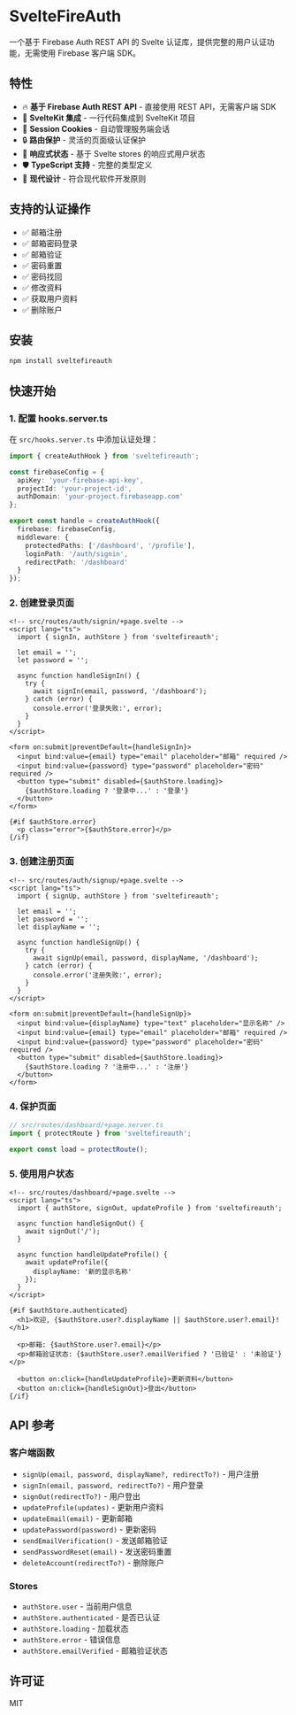 # SvelteFireAuth

一个基于 Firebase Auth REST API 的 Svelte 认证库，提供完整的用户认证功能，无需使用 Firebase 客户端 SDK。

## 特性

- 🔥 **基于 Firebase Auth REST API** - 直接使用 REST API，无需客户端 SDK
- 🚀 **SvelteKit 集成** - 一行代码集成到 SvelteKit 项目
- 🍪 **Session Cookies** - 自动管理服务端会话
- 🔒 **路由保护** - 灵活的页面级认证保护
- 📱 **响应式状态** - 基于 Svelte stores 的响应式用户状态
- 🛡️ **TypeScript 支持** - 完整的类型定义
- 🎯 **现代设计** - 符合现代软件开发原则

## 支持的认证操作

- ✅ 邮箱注册
- ✅ 邮箱密码登录
- ✅ 邮箱验证
- ✅ 密码重置
- ✅ 密码找回
- ✅ 修改资料
- ✅ 获取用户资料
- ✅ 删除账户

## 安装

```bash
npm install sveltefireauth
```

## 快速开始

### 1. 配置 hooks.server.ts

在 `src/hooks.server.ts` 中添加认证处理：

```typescript
import { createAuthHook } from 'sveltefireauth';

const firebaseConfig = {
  apiKey: 'your-firebase-api-key',
  projectId: 'your-project-id',
  authDomain: 'your-project.firebaseapp.com'
};

export const handle = createAuthHook({
  firebase: firebaseConfig,
  middleware: {
    protectedPaths: ['/dashboard', '/profile'],
    loginPath: '/auth/signin',
    redirectPath: '/dashboard'
  }
});
```

### 2. 创建登录页面

```svelte
<!-- src/routes/auth/signin/+page.svelte -->
<script lang="ts">
  import { signIn, authStore } from 'sveltefireauth';

  let email = '';
  let password = '';

  async function handleSignIn() {
    try {
      await signIn(email, password, '/dashboard');
    } catch (error) {
      console.error('登录失败:', error);
    }
  }
</script>

<form on:submit|preventDefault={handleSignIn}>
  <input bind:value={email} type="email" placeholder="邮箱" required />
  <input bind:value={password} type="password" placeholder="密码" required />
  <button type="submit" disabled={$authStore.loading}>
    {$authStore.loading ? '登录中...' : '登录'}
  </button>
</form>

{#if $authStore.error}
  <p class="error">{$authStore.error}</p>
{/if}
```

### 3. 创建注册页面

```svelte
<!-- src/routes/auth/signup/+page.svelte -->
<script lang="ts">
  import { signUp, authStore } from 'sveltefireauth';

  let email = '';
  let password = '';
  let displayName = '';

  async function handleSignUp() {
    try {
      await signUp(email, password, displayName, '/dashboard');
    } catch (error) {
      console.error('注册失败:', error);
    }
  }
</script>

<form on:submit|preventDefault={handleSignUp}>
  <input bind:value={displayName} type="text" placeholder="显示名称" />
  <input bind:value={email} type="email" placeholder="邮箱" required />
  <input bind:value={password} type="password" placeholder="密码" required />
  <button type="submit" disabled={$authStore.loading}>
    {$authStore.loading ? '注册中...' : '注册'}
  </button>
</form>
```

### 4. 保护页面

```typescript
// src/routes/dashboard/+page.server.ts
import { protectRoute } from 'sveltefireauth';

export const load = protectRoute();
```

### 5. 使用用户状态

```svelte
<!-- src/routes/dashboard/+page.svelte -->
<script lang="ts">
  import { authStore, signOut, updateProfile } from 'sveltefireauth';

  async function handleSignOut() {
    await signOut('/');
  }

  async function handleUpdateProfile() {
    await updateProfile({
      displayName: '新的显示名称'
    });
  }
</script>

{#if $authStore.authenticated}
  <h1>欢迎, {$authStore.user?.displayName || $authStore.user?.email}!</h1>

  <p>邮箱: {$authStore.user?.email}</p>
  <p>邮箱验证状态: {$authStore.user?.emailVerified ? '已验证' : '未验证'}</p>

  <button on:click={handleUpdateProfile}>更新资料</button>
  <button on:click={handleSignOut}>登出</button>
{/if}
```

## API 参考

### 客户端函数

- `signUp(email, password, displayName?, redirectTo?)` - 用户注册
- `signIn(email, password, redirectTo?)` - 用户登录
- `signOut(redirectTo?)` - 用户登出
- `updateProfile(updates)` - 更新用户资料
- `updateEmail(email)` - 更新邮箱
- `updatePassword(password)` - 更新密码
- `sendEmailVerification()` - 发送邮箱验证
- `sendPasswordReset(email)` - 发送密码重置
- `deleteAccount(redirectTo?)` - 删除账户

### Stores

- `authStore.user` - 当前用户信息
- `authStore.authenticated` - 是否已认证
- `authStore.loading` - 加载状态
- `authStore.error` - 错误信息
- `authStore.emailVerified` - 邮箱验证状态

## 许可证

MIT
